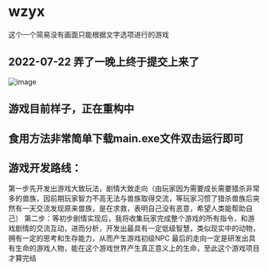 # wzyx
这个一个简易没有画面只能根据文字选项进行的游戏
## 2022-07-22 弄了一晚上终于提交上来了
![image](https://user-images.githubusercontent.com/78078804/180452335-c210d6a2-3db3-42a9-b829-402bf4a056dc.png)
## 游戏目前样子，正在重构中
## 食用方法非常简单下载main.exe文件双击运行即可 
## 游戏开发路线：
第一步先开发出游戏大致玩法，剧情大致走向（由玩家因为需要成长需要猎杀非常多的兽族，因前期玩家智力不高无法与兽族取得交流，等玩家习惯了猎杀兽族后突然有一天交流发现原来兽族，是在求救，表明自己没有恶意，希望人类能帮助自己）
第二步：等初步剧情实现后，我将收集玩家完成整个游戏的所有指令，和游戏剧情的交流互动，进而分析，开发出最具有一定低级智慧，类似现实中的动物，拥有一定的思考和生存能力，从而产生游戏初级NPC
最后的走向一定是研发出具有生命的游戏人物，能在这个游戏世界产生真正意义上的生命，至此这个游戏项目才算完结
